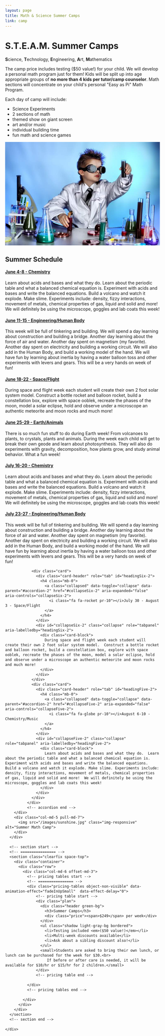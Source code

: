 ```yaml
---
layout: page
title: Math & Science Summer Camps
link: camp
---
```


<!-- main start -->
<div class="main col-12">
  <div class="row">
    <div class="col-md-12">
      <h1 class="page-title">S.T.E.A.M. Summer Camps</h1>        
      <div class="separator"></div>
      <div class="row">
        <div class="col-md-7"><p class="lead"><strong>S</strong>cience, <strong>T</strong>echnology, <strong>E</strong>ngineering, <strong>A</strong>rt, <strong>M</strong>athematics</p>
        <p>The camp price includes testing ($50 value!) for your child.  We will develop a personal math program just for them! Kids will be split up into age appropriate groups of <strong>no more than 4 kids per tutor/camp counselor</strong>.  Math sections will concentrate on your child's personal "Easy as Pi" Math Program.</p>
          <p>Each day of camp will include:
            <ul>
              <li>Science Experiments</li>
              <li>2 sections of math</li>
              <li>themed show on giant screen</li>
              <li>art and/or music</li>
              <li>individual building time</li>
              <li>fun math and science games</li>
            </ul>
          </p>
        </div>
        <div class="col-md-5">
          <img src="/images/mad_scientist.jpg" class="img-responsive" alt="Summer Science Camp">
        </div>
      </div>
      <div class="separator mb-20"></div>
      <div class="row">
        <div class="col-md-7 push-md-5">
          <h2>Summer Schedule</h2>
              <!-- accordion start -->
              <!-- ================ -->
              <div id="accordion-2" class="collapse-style-2" role="tablist" aria-multiselectable="true">
                <div class="card">
                  <div class="card-header" role="tab" id="headingOne-2">
                    <h4 class="mb-0">
                      <a data-toggle="collapse" data-parent="#accordion-2" href="#collapseOne-2" aria-expanded="true" aria-controls="collapseOne-2">
                        <i class="fa fa-flask pr-10"></i>June 4-8 - Chemistry
                      </a>
                    </h4>
                  </div>
                  <div id="collapseOne-2" class="collapse show" role="tabpanel" aria-labelledby="headingOne-2">
                    <div class="card-block">
                      Learn about acids and bases and what they do.  Learn about the periodic table and what a balanced chemical equation is.  Experiment with acids and bases and write the balanced equations.  Build a volcano and watch it explode. Make slime. Experiments include: density, fizzy interactions, movement of metals, chemical properties of gas, liquid and solid and more!  We will definitely be using the microscope, goggles and lab coats this week!
                    </div>
                  </div>
                </div>
                <div class="card">
                  <div class="card-header" role="tab" id="headingThree-2">
                    <h4 class="mb-0">
                      <a class="collapsed" data-toggle="collapse" data-parent="#accordion-2" href="#collapseThree-2" aria-expanded="false" aria-controls="collapseThree-2">
                        <i class="fa fa-user-circle-o pr-10"></i>June 11-15 - Engineering/Human Body
                      </a>
                    </h4>
                  </div>
                  <div id="collapseThree-2" class="collapse" role="tabpanel" aria-labelledby="headingThree-2">
                    <div class="card-block">
                      This week will be full of tinkering and building.  We will spend a day learning about construction and building a bridge.  Another day learning about the force of air and water.  Another day spent on magnetism (my favorite).  Another day spent on electricity and building a working circuit.  We will also add in the Human Body, and build a working model of the hand.  We will have fun by learning about inertia by having a water balloon toss and other experiments with levers and gears.  This will be a very hands on week of fun! 
                    </div>
                  </div>
                </div>
                <div class="card">
                  <div class="card-header" role="tab" id="headingTwo-2">
                    <h4 class="mb-0">
                      <a class="collapsed" data-toggle="collapse" data-parent="#accordion-2" href="#collapseTwo-2" aria-expanded="false" aria-controls="collapseTwo-2">
                        <i class="fa fa-rocket pr-10"></i>June 18-22 - Space/Flight
                      </a>
                    </h4>
                  </div>
                  <div id="collapseTwo-2" class="collapse" role="tabpanel" aria-labelledby="headingTwo-2">
                    <div class="card-block">
                      During space and flight week each student will create their own 2 foot solar system model.  Construct a bottle rocket and balloon rocket, build a constellation box, explore with space ooblek, recreate the phases of the moon, model a solar eclipse, hold and observe under a microscope an authentic meteorite and moon rocks and much more!
                    </div>
                  </div>
                </div>
                <div class="card">
                  <div class="card-header" role="tab" id="headingEight-2">
                    <h4 class="mb-0">
                      <a class="collapsed" data-toggle="collapse" data-parent="#accordion-2" href="#collapseEight-2" aria-expanded="false" aria-controls="collapseEight-2">
                        <i class="fa fa-globe pr-10"></i>June 25-29 - Earth/Animals
                      </a>
                    </h4>
                  </div>
                  <div id="collapseEight-2" class="collapse" role="tabpanel" aria-labelledby="headingEight-2">
                    <div class="card-block">
                      There is so much fun stuff to do during Earth week!  From volcanoes to plants, to crystals, plants and animals.  During the week each child will get to break their own geode and learn about photosynthesis.  They will also do experiments with gravity, decomposition, how plants grow, and study animal behavior.  What a fun week!
                    </div>
                  </div>
                </div>
                <div class="card">
                  <div class="card-header" role="tab" id="headingFour-2">
                    <h4 class="mb-0">
                      <a class="collapsed" data-toggle="collapse" data-parent="#accordion-2" href="#collapseFour-2" aria-expanded="true" aria-controls="collapseFour-2">
                        <i class="fa fa-flask pr-10"></i>July 16-20 - Chemistry
                      </a>
                    </h4>
                  </div>
                  <div id="collapseFour-2" class="collapse" role="tabpanel" aria-labelledby="headingFour-2">
                    <div class="card-block">
                      Learn about acids and bases and what they do.  Learn about the periodic table and what a balanced chemical equation is.  Experiment with acids and bases and write the balanced equations.  Build a volcano and watch it explode. Make slime. Experiments include: density, fizzy interactions, movement of metals, chemical properties of gas, liquid and solid and more!  We will definitely be using the microscope, goggles and lab coats this week!
                    </div>
                  </div>
                </div>
                <div class="card">
                  <div class="card-header" role="tab" id="headingThree-2">
                    <h4 class="mb-0">
                      <a class="collapsed" data-toggle="collapse" data-parent="#accordion-2" href="#collapseThree-2" aria-expanded="false" aria-controls="collapseThree-2">
                        <i class="fa fa-user-circle-o pr-10"></i>July 23-27 - Engineering/Human Body
                      </a>
                    </h4>
                  </div>
                  <div id="collapseThree-2" class="collapse" role="tabpanel" aria-labelledby="headingThree-2">
                    <div class="card-block">
                      This week will be full of tinkering and building.  We will spend a day learning about construction and building a bridge.  Another day learning about the force of air and water.  Another day spent on magnetism (my favorite).  Another day spent on electricity and building a working circuit.  We will also add in the Human Body, and build a working model of the hand.  We will have fun by learning about inertia by having a water balloon toss and other experiments with levers and gears.  This will be a very hands on week of fun! 
                    </div>
                  </div>
                </div>

                <div class="card">
                  <div class="card-header" role="tab" id="headingSix-2">
                    <h4 class="mb-0">
                      <a class="collapsed" data-toggle="collapse" data-parent="#accordion-2" href="#collapseSix-2" aria-expanded="false" aria-controls="collapseSix-2">
                        <i class="fa fa-rocket pr-10"></i>July 30 - August 3 - Space/Flight
                      </a>
                    </h4>
                  </div>
                  <div id="collapseSix-2" class="collapse" role="tabpanel" aria-labelledby="headingSix-2">
                    <div class="card-block">
                      During space and flight week each student will create their own 2 foot solar system model.  Construct a bottle rocket and balloon rocket, build a constellation box, explore with space ooblek, recreate the phases of the moon, model a solar eclipse, hold and observe under a microscope an authentic meteorite and moon rocks and much more! 
                    </div>
                  </div>
                </div>
                <div class="card">
                  <div class="card-header" role="tab" id="headingFive-2">
                    <h4 class="mb-0">
                      <a class="collapsed" data-toggle="collapse" data-parent="#accordion-2" href="#collapseFive-2" aria-expanded="false" aria-controls="collapseFive-2">
                        <i class="fa fa-globe pr-10"></i>August 6-10 - Chemistry/Music
                      </a>
                    </h4>
                  </div>
                  <div id="collapseFive-2" class="collapse" role="tabpanel" aria-labelledby="headingFive-2">
                    <div class="card-block">
                      Learn about acids and bases and what they do.  Learn about the periodic table and what a balanced chemical equation is.  Experiment with acids and bases and write the balanced equations.  Build a volcano and watch it explode. Make slime. Experiments include: density, fizzy interactions, movement of metals, chemical properties of gas, liquid and solid and more!  We will definitely be using the microscope, goggles and lab coats this week!
                    </div>
                  </div>
                </div>
              </div>
              <!-- accordion end -->                  
        </div>
        <div class="col-md-5 pull-md-7">
          <img src="/images/sunshine.jpg" class="img-responsive" alt="Summer Math Camp">
        </div>
      </div>

      <!-- section start -->
      <!-- ================ -->
      <section class="clearfix space-top">
        <div class="container">
          <div class="row">
            <div class="col-md-6 offset-md-3">
              <!-- pricing tables start -->
              <!-- ================ -->
              <div class="pricing-tables object-non-visible" data-animation-effect="fadeInUpSmall"  data-effect-delay="0">
                  <!-- pricing table start -->
                  <div class="plan">
                    <div class="header green-bg">
                      <h3>Summer Camps</h3>
                      <div class="price"><span>$249</span> per week</div>
                    </div>
                    <ul class="shadow light-gray-bg bordered">
                      <li>Testing included <em>($50 value!)</em></li>
                      <li>Multi-week discounts available</li>
                      <li>Ask about a sibling discount also!</li>
                    </ul>
                    <small>Students are asked to bring their own lunch, or lunch can be purchased for the week for $30.<br>
                       If before or after care is needed, it will be available for $10/hr or $15/hr for 2 children.</small>
                  </div>
                  <!-- pricing table end -->
                  
              </div>
              <!-- pricing tables end -->

            </div>
          </div>
        </div>
      </section>
      <!-- section end -->

    </div>
  </div>
</div>
<!-- main end -->